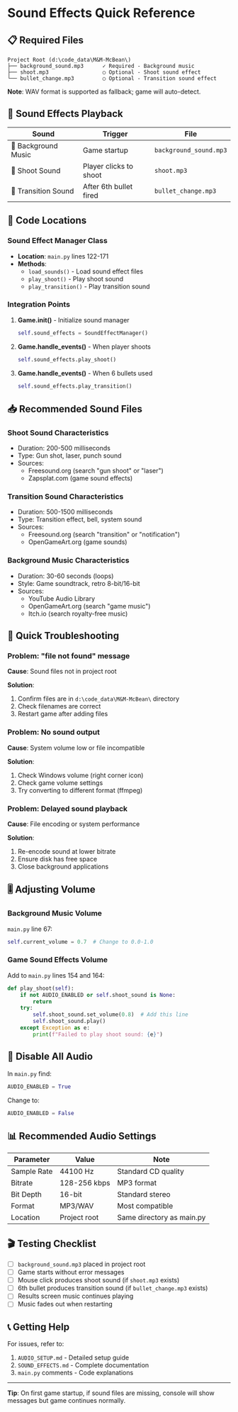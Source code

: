# Sound Effects Quick Reference

## 📋 Required Files

```
Project Root (d:\code_data\M&M-McBean\)
├── background_sound.mp3      ✓ Required - Background music
├── shoot.mp3                 ○ Optional - Shoot sound effect
└── bullet_change.mp3         ○ Optional - Transition sound effect
```

**Note**: WAV format is supported as fallback; game will auto-detect.

## 🎵 Sound Effects Playback

| Sound | Trigger | File |
|-------|---------|------|
| 🎼 Background Music | Game startup | `background_sound.mp3` |
| 🔫 Shoot Sound | Player clicks to shoot | `shoot.mp3` |
| 🎯 Transition Sound | After 6th bullet fired | `bullet_change.mp3` |

## 🔧 Code Locations

### Sound Effect Manager Class
- **Location**: `main.py` lines 122-171
- **Methods**:
  - `load_sounds()` - Load sound effect files
  - `play_shoot()` - Play shoot sound
  - `play_transition()` - Play transition sound

### Integration Points
1. **Game.__init__()** - Initialize sound manager
   ```python
   self.sound_effects = SoundEffectManager()
   ```

2. **Game.handle_events()** - When player shoots
   ```python
   self.sound_effects.play_shoot()
   ```

3. **Game.handle_events()** - When 6 bullets used
   ```python
   self.sound_effects.play_transition()
   ```

## 📥 Recommended Sound Files

### Shoot Sound Characteristics
- Duration: 200-500 milliseconds
- Type: Gun shot, laser, punch sound
- Sources:
  - Freesound.org (search "gun shoot" or "laser")
  - Zapsplat.com (game sound effects)

### Transition Sound Characteristics
- Duration: 500-1500 milliseconds
- Type: Transition effect, bell, system sound
- Sources:
  - Freesound.org (search "transition" or "notification")
  - OpenGameArt.org (game sounds)

### Background Music Characteristics
- Duration: 30-60 seconds (loops)
- Style: Game soundtrack, retro 8-bit/16-bit
- Sources:
  - YouTube Audio Library
  - OpenGameArt.org (search "game music")
  - Itch.io (search royalty-free music)

## 🔧 Quick Troubleshooting

### Problem: "file not found" message

**Cause**: Sound files not in project root

**Solution**:
1. Confirm files are in `d:\code_data\M&M-McBean\` directory
2. Check filenames are correct
3. Restart game after adding files

### Problem: No sound output

**Cause**: System volume low or file incompatible

**Solution**:
1. Check Windows volume (right corner icon)
2. Check game volume settings
3. Try converting to different format (ffmpeg)

### Problem: Delayed sound playback

**Cause**: File encoding or system performance

**Solution**:
1. Re-encode sound at lower bitrate
2. Ensure disk has free space
3. Close background applications

## 🎚️ Adjusting Volume

### Background Music Volume
`main.py` line 67:
```python
self.current_volume = 0.7  # Change to 0.0-1.0
```

### Game Sound Effects Volume
Add to `main.py` lines 154 and 164:
```python
def play_shoot(self):
    if not AUDIO_ENABLED or self.shoot_sound is None:
        return
    try:
        self.shoot_sound.set_volume(0.8)  # Add this line
        self.shoot_sound.play()
    except Exception as e:
        print(f"Failed to play shoot sound: {e}")
```

## 🔧 Disable All Audio

In `main.py` find:
```python
AUDIO_ENABLED = True
```

Change to:
```python
AUDIO_ENABLED = False
```

## 📊 Recommended Audio Settings

| Parameter | Value | Note |
|-----------|-------|------|
| Sample Rate | 44100 Hz | Standard CD quality |
| Bitrate | 128-256 kbps | MP3 format |
| Bit Depth | 16-bit | Standard stereo |
| Format | MP3/WAV | Most compatible |
| Location | Project root | Same directory as main.py |

## 🎬 Testing Checklist

- [ ] `background_sound.mp3` placed in project root
- [ ] Game starts without error messages
- [ ] Mouse click produces shoot sound (if `shoot.mp3` exists)
- [ ] 6th bullet produces transition sound (if `bullet_change.mp3` exists)
- [ ] Results screen music continues playing
- [ ] Music fades out when restarting

## 📞 Getting Help

For issues, refer to:
1. `AUDIO_SETUP.md` - Detailed setup guide
2. `SOUND_EFFECTS.md` - Complete documentation
3. `main.py` comments - Code explanations

---

**Tip**: On first game startup, if sound files are missing, console will show messages but game continues normally.
